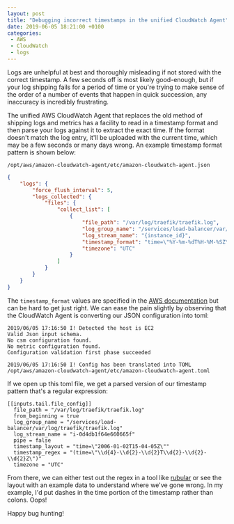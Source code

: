 ```yaml
---
layout: post
title: "Debugging incorrect timestamps in the unified CloudWatch Agent"
date: 2019-06-05 18:21:00 +0100
categories:
 - AWS
 - CloudWatch
 - logs
---
```


Logs are unhelpful at best and thoroughly misleading if not stored with the
correct timestamp. A few seconds off is most likely good-enough, but if your log
shipping fails for a period of time or you're trying to make sense of the order
of a number of events that happen in quick succession, any inaccuracy is
incredibly frustrating.

The unified AWS CloudWatch Agent that replaces the old method of shipping logs
and metrics has a facility to read in a timestamp format and then parse your
logs against it to extract the exact time. If the format doesn't match the log
entry, it'll be uploaded with the current time, which may be a few seconds or
many days wrong. An example timestamp format pattern is shown below:

`/opt/aws/amazon-cloudwatch-agent/etc/amazon-cloudwatch-agent.json`
```json
{
    "logs": {
        "force_flush_interval": 5,
        "logs_collected": {
            "files": {
                "collect_list": [
                    {
                        "file_path": "/var/log/traefik/traefik.log",
                        "log_group_name": "/services/load-balancer/var/log/traefik/traefik.log",
                        "log_stream_name": "{instance_id}",
                        "timestamp_format": "time=\"%Y-%m-%dT%H-%M-%SZ\"",
                        "timezone": "UTC"
                    }
                ]
            }
        }
    }
}
```

The `timestamp_format` values are specified in the [AWS documentation] but can
be hard to get just right. We can ease the pain slightly by observing that the
CloudWatch Agent is converting our JSON configuration into toml:

```
2019/06/05 17:16:50 I! Detected the host is EC2
Valid Json input schema.
No csm configuration found.
No metric configuration found.
Configuration validation first phase succeeded

2019/06/05 17:16:50 I! Config has been translated into TOML /opt/aws/amazon-cloudwatch-agent/etc/amazon-cloudwatch-agent.toml
```

If we open up this toml file, we get a parsed version of our timestamp pattern
that's a regular expression:

```
[[inputs.tail.file_config]]
  file_path = "/var/log/traefik/traefik.log"
  from_beginning = true
  log_group_name = "/services/load-balancer/var/log/traefik/traefik.log"
  log_stream_name = "i-0d4db1f64e660665f"
  pipe = false
  timestamp_layout = "time=\"2006-01-02T15-04-05Z\""
  timestamp_regex = "(time=\"\\d{4}-\\d{2}-\\d{2}T\\d{2}-\\d{2}-\\d{2}Z\")"
  timezone = "UTC"
```

From there, we can either test out the regex in a tool like [rubular] or see the
layout with an example data to understand where we've gone wrong. In my example,
I'd put dashes in the time portion of the timestamp rather than colons. Oops!

Happy bug hunting!

[AWS documentation]: https://docs.aws.amazon.com/AmazonCloudWatch/latest/monitoring/CloudWatch-Agent-Configuration-File-Details.html
[rubular]: https://rubular.com/r/2hYXmtXMwTYMyP
